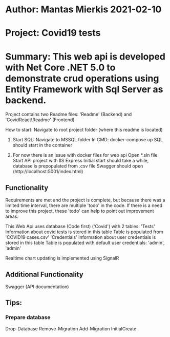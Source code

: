 # Author: Mantas Mierkis 2021-02-10
# Project: Covid19 tests
# Summary: This web api is developed with Net Core .NET 5.0 to demonstrate crud operations using Entity Framework with Sql Server as backend.

Project contains two Readme files: 'Readme' (Backend) and 'CovidReact\Readme' (Frontend)

How to start:
Navigate to root project folder (where this readme is located)

1. Start SQL:
    Navigate to MSSQL folder
	In CMD: docker-compose up
	SQL should start in the container

2. For now there is an issue with docker files for web api
    Open *.sln file
	Start API project with IIS Express
	Initial start should take a while, database is prepopulated from .csv file
	Swagger should open (http://localhost:5001/index.html)

## Functionality

Requirements are met and the project is complete, but because there was a limited time interval, there are multiple 'todo' in the code.
If there is a need to improve this project, these 'todo' can help to point out improvement areas.

This Web Api uses database (Code first) ('Covid') with 2 tables:
	'Tests'
		Information about covid tests is stored in this table
		Table is populated from 'COVID19 cases.csv'
	'Credentials'
		Information about user credentials is stored in this table
		Table is populated with default user credentials: 'admin', 'admin'
	
Realtime chart updating is implemented using SignalR



## Additional Functionality

Swagger (API documentation)


## Tips:

### Prepare database

Drop-Database
Remove-Migration
Add-Migration InitialCreate